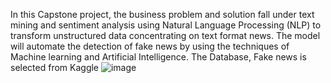 In this Capstone project, the business problem and solution fall under text mining and sentiment analysis using Natural Language Processing (NLP) to transform unstructured data concentrating on text format news. The model will automate the detection of fake news by using the techniques of Machine learning and Artificial Intelligence. The Database, Fake news is selected from Kaggle ![image](https://user-images.githubusercontent.com/36113721/176990634-1a9b9bcf-f754-43f3-b1e2-01d1878adaef.png)
